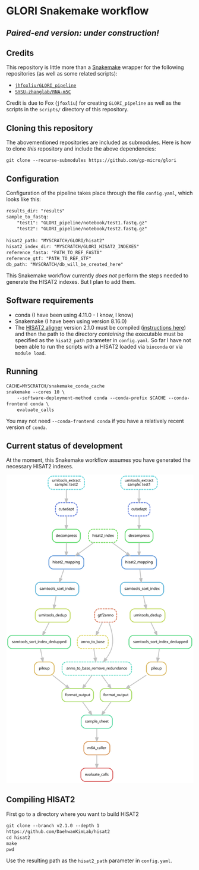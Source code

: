 # GLORI Snakemake workflow

## *Paired-end version: under construction!*

## Credits

This repository is little more than a [Snakemake](https://snakemake.readthedocs.io/en/stable/) wrapper for the following repositories (as well as some related scripts):

- [`jhfoxliu/GLORI_pipeline`](https://github.com/jhfoxliu/GLORI_pipeline)
- [`SYSU-zhanglab/RNA-m5C`](https://github.com/SYSU-zhanglab/RNA-m5C)

Credit is due to Fox (`jfoxliu`) for creating `GLORI_pipeline` as well as the scripts in the `scripts/` directory of this repository.

## Cloning this repository

The abovementioned repositories are included as submodules. Here is how to clone *this* repository and include the above dependencies:

    git clone --recurse-submodules https://github.com/gp-micro/glori

## Configuration

Configuration of the pipeline takes place through the file `config.yaml`, which looks like this:

    results_dir: "results"
    sample_to_fastq:
        "test1": "GLORI_pipeline/notebook/test1.fastq.gz"
        "test2": "GLORI_pipeline/notebook/test2.fastq.gz"

    hisat2_path: "MYSCRATCH/GLORI/hisat2"
    hisat2_index_dir: "MYSCRATCH/GLORI_HISAT2_INDEXES"
    reference_fasta: "PATH_TO_REF_FASTA"
    reference_gtf: "PATH_TO_REF_GTF"
    db_path: "MYSCRATCH/db_will_be_created_here"

This Snakemake workflow currently *does not* perform the steps needed to generate the HISAT2 indexes. But I plan to add them.

## Software requirements

- conda (I have been using 4.11.0 - I know, I know)
- Snakemake (I have been using version 8.16.0)
- The [HISAT2 aligner](https://daehwankimlab.github.io/hisat2/) version 2.1.0 must be compiled ([instructions here](#compiling-hisat2)) and then the path to the directory *containing* the executable must be specified as the `hisat2_path` parameter in `config.yaml`. So far I have not been able to run the scripts with a HISAT2 loaded via `bioconda` or via `module load`.

## Running

    CACHE=MYSCRATCH/snakemake_conda_cache
    snakemake --cores 10 \
        --software-deployment-method conda --conda-prefix $CACHE --conda-frontend conda \
        evaluate_calls

You may not need `--conda-frontend conda` if you have a relatively recent version of `conda`. 

## Current status of development

At the moment, this Snakemake workflow assumes you have generated the necessary HISAT2 indexes.

![Workflow DAG](pipeline_dag.svg)

## Compiling HISAT2

First go to a directory where you want to build HISAT2

    git clone --branch v2.1.0 --depth 1 https://github.com/DaehwanKimLab/hisat2
    cd hisat2
    make
    pwd

Use the resulting path as the `hisat2_path` parameter in `config.yaml`.
